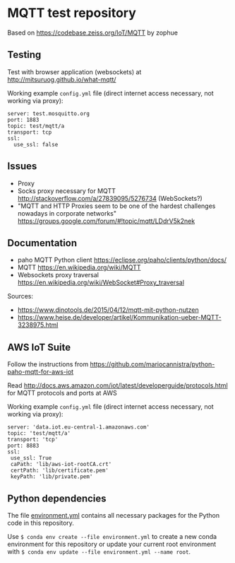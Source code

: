 # MQTT test repository

Based on https://codebase.zeiss.org/IoT/MQTT by zophue

## Testing
Test with browser application (websockets) at http://mitsuruog.github.io/what-mqtt/

Working example `config.yml` file (direct internet access necessary, not working via proxy):

```
server: test.mosquitto.org
port: 1883
topic: test/mqtt/a
transport: tcp
ssl:
  use_ssl: false
```

## Issues
- Proxy
 - Socks proxy necessary for MQTT http://stackoverflow.com/a/27839095/5276734 (WebSockets?)
 - "MQTT and HTTP Proxies seem to be one of the hardest challenges nowadays in corporate networks" https://groups.google.com/forum/#!topic/mqtt/LDdrV5k2nek

## Documentation
- paho MQTT Python client https://eclipse.org/paho/clients/python/docs/
- MQTT https://en.wikipedia.org/wiki/MQTT
- Websockets proxy traversal https://en.wikipedia.org/wiki/WebSocket#Proxy_traversal

Sources:
- https://www.dinotools.de/2015/04/12/mqtt-mit-python-nutzen
- https://www.heise.de/developer/artikel/Kommunikation-ueber-MQTT-3238975.html

## AWS IoT Suite
Follow the instructions from https://github.com/mariocannistra/python-paho-mqtt-for-aws-iot

Read http://docs.aws.amazon.com/iot/latest/developerguide/protocols.html for MQTT protocols and ports at AWS

Working example `config.yml` file (direct internet access necessary, not working via proxy):
```
server: 'data.iot.eu-central-1.amazonaws.com'
topic: 'test/mqtt/a'
transport: 'tcp'
port: 8883
ssl:
 use_ssl: True
 caPath: 'lib/aws-iot-rootCA.crt'
 certPath: 'lib/certificate.pem'
 keyPath: 'lib/private.pem'
```

## Python dependencies
The file [environment.yml](environment.yml) contains all necessary packages for the Python code in this repository.

Use `$ conda env create --file environment.yml` to create a new conda environment for this repository or update your current root environment with `$ conda env update --file environment.yml --name root`.
